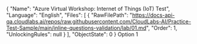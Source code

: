 {
  "Name": "Azure Virtual Workshop: Internet of Things (IoT) Test",
  "Language": "English",
  "Files": [
    {
      "RawFilePath": "https://docs-api-qa.cloudlabs.ai/repos/raw.githubusercontent.com/CloudLabs-AI/Practice-Test-Sample/main/inline-questions-validation/lab/01.md",
      "Order": 1,
      "UnlockingRules": null
    }
  ],
  "ObjectState": 0
}
Option 1